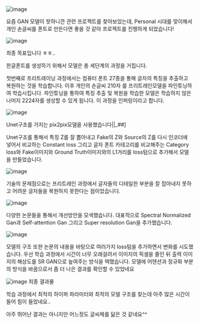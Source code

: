 ![image](https://user-images.githubusercontent.com/52944973/104883289-e5845e80-59a7-11eb-995c-b69eda1128c8.png)

요즘 GAN 모델이 핫하니깐 관련 프로젝트를 찾아보았는데, Personal 시대를 맞이해서 개인 손글씨를 폰트로 만든다면 좋을 것 같아 프로젝트를 진행하게 되었습니다!

![image](https://user-images.githubusercontent.com/52944973/104883326-f634d480-59a7-11eb-86ce-14aab6754642.png)


최종 목표입니다 ㅎㅎ..




한글폰트를 생성하기 위해서 모델은 총 세단계의 과정을 거칩니다. 

첫번째로 프리트레이닝 과정에서는 컴퓨터 폰트 27종을 통해 글자의 특징을 추출하고 복원하는 것을 학습합니다. 이후 개인의 손글씨 210자 를 프리트레인모델을 파인튜닝하여 학습시킵니다. 파인튜닝을 통하여 특징 추출 및 복원을 학습한 모델은 학습하지 않은 나머지 2224자를 생성할 수 있게 됩니다. 이 과정을 인퍼링이라고 합니다.

![image](https://user-images.githubusercontent.com/52944973/104883522-3b590680-59a8-11eb-9d20-4891e2f61b63.png)

Unet구조를 가지는 pix2pix모델을 사용했습니다||_##]

Unet구조를 통해서 특징 Z를 잘 뽑아내고 Fake의 Z와 Source의 Z를 다시 인코더에 넣어서 비교하는 Constant loss 그리고 글자 폰트 카테고리를 비교해주는 Category loss와 Fake이미지와 Ground Truth이미지와의 L1거리를 loss텀으로 추가해서 모델을 만들었습니다.

![image](https://user-images.githubusercontent.com/52944973/104883527-3eec8d80-59a8-11eb-92e9-4519abfea1b9.png)

기술의 문제점으로는 프리트레인 과정에서 글자들의 디테일한 부분을 잘 잡아내지 못하고 어려운 글자들을 복원하지 못한다는 점이었습니다.

![image](https://user-images.githubusercontent.com/52944973/104883529-40b65100-59a8-11eb-8126-6a11bb8047cc.png)

다양한 논문들을 통해서 개선방안을 모색했습니다. 대표적으로 Spectral Normalized Gan과 Self-attention Gan 그리고 Super resolution Gan을 추가했습니다.

![image](https://user-images.githubusercontent.com/52944973/104883535-43b14180-59a8-11eb-8b7f-e16d92270571.png)

모델의 구조 또한 논문의 내용을 바탕으로 여러가지 loss텀을 추가하면서 변화를 시도했습니다. 우선 학습 과정에서 시간이 너무 오래걸려서 이미지의 픽셀을 줄인 뒤 출력 이미지의 해상도를 SR GAN으로 높여주는 방식을 택했습니다. 모델에 어텐션과 정규화 부분의 방식을 바꿈으로서 좀 더 나은 결과를 확인할 수 있었네요

![image](https://user-images.githubusercontent.com/52944973/104883541-457b0500-59a8-11eb-8bb4-fbbb680a664f.png)
최종 결과물

학습 과정에서 최적의 하이퍼 파라미터와 최적의 모델 구조를 찾는데 아주 많은 시간이 들어 힘이 들었네요..

아주 뛰어난 결과는 아니지만 어느정도 글씨체를 닮은 것 같네요^^



